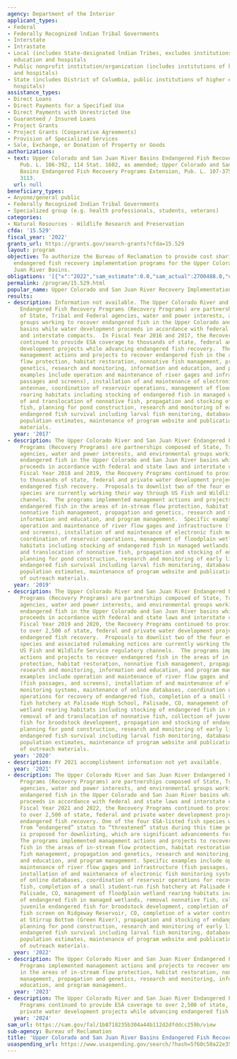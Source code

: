 ```yaml
---
agency: Department of the Interior
applicant_types:
- Federal
- Federally Recognized lndian Tribal Governments
- Interstate
- Intrastate
- Local (includes State-designated lndian Tribes, excludes institutions of higher
  education and hospitals
- Public nonprofit institution/organization (includes institutions of higher education
  and hospitals)
- State (includes District of Columbia, public institutions of higher education and
  hospitals)
assistance_types:
- Direct Loans
- Direct Payments for a Specified Use
- Direct Payments with Unrestricted Use
- Guaranteed / Insured Loans
- Project Grants
- Project Grants (Cooperative Agreements)
- Provision of Specialized Services
- Sale, Exchange, or Donation of Property or Goods
authorizations:
- text: Upper Colorado and San Juan River Basins Endangered Fish Recovery Programs,
    Pub. L. 106-392, 114 Stat. 1602, as amended; Upper Colorado and San Juan River
    Basins Endangered Fish Recovery Programs Extension, Pub. L. 107-375, 116 Stat.
    3113.
  url: null
beneficiary_types:
- Anyone/general public
- Federally Recognized Indian Tribal Governments
- Specialized group (e.g. health professionals, students, veterans)
categories:
- Natural Resources - Wildlife Research and Preservation
cfda: '15.529'
fiscal_year: '2022'
grants_url: https://grants.gov/search-grants?cfda=15.529
layout: program
objective: To authorize the Bureau of Reclamation to provide cost sharing for the
  endangered fish recovery implementation programs for the Upper Colorado and San
  Juan River Basins.
obligations: '[{"x":"2022","sam_estimate":0.0,"sam_actual":2700488.0,"usa_spending_actual":3748864.67},{"x":"2023","sam_estimate":0.0,"sam_actual":10309022.0,"usa_spending_actual":10137067.86},{"x":"2024","sam_estimate":6200000.0,"sam_actual":0.0,"usa_spending_actual":7292428.61}]'
permalink: /program/15.529.html
popular_name: Upper Colorado and San Juan River Recovery Implementation Program
results:
- description: Information not available. The Upper Colorado River and San Juan River
    Endangered Fish Recovery Programs (Recovery Programs) are partnerships composed
    of State, Tribal and Federal agencies, water and power interests, and environmental
    groups working to recover endangered fish in the Upper Colorado and San Juan River
    basins while water development proceeds in accordance with federal and state laws
    and interstate compacts.  In Fiscal Year 2016 and 2017, the Recovery Programs
    continued to provide ESA coverage to thousands of state, federal and private water
    development projects while advancing endangered fish recovery.  The programs implemented
    management actions and projects to recover endangered fish in the areas of in-stream
    flow protection, habitat restoration, nonnative fish management, propagation and
    genetics, research and monitoring, information and education, and program management.  Specific
    examples include operation and maintenance of river gages and infrastructure (fish
    passages and screens), installation of and maintenance of electronic fish monitoring
    antennae, coordination of reservoir operations, management of floodplain wetland
    rearing habitats including stocking of endangered fish in managed wetlands, removal
    of and translocation of nonnative fish, propagation and stocking of endangered
    fish, planning for pond construction, research and monitoring of early life history
    endangered fish survival including larval fish monitoring, database management,
    population estimates, maintenance of program website and publication of outreach
    materials.
  year: '2017'
- description: The Upper Colorado River and San Juan River Endangered Fish Recovery
    Programs (Recovery Programs) are partnerships composed of State, Tribal and Federal
    agencies, water and power interests, and environmental groups working to recover
    endangered fish in the Upper Colorado and San Juan River basins while water development
    proceeds in accordance with federal and state laws and interstate compacts.  In
    Fiscal Year 2018 and 2019, the Recovery Programs continued to provide ESA coverage
    to thousands of state, federal and private water development projects while advancing
    endangered fish recovery.  Proposals to downlist two of the four endangered fish
    species are currently working their way through US Fish and Wildlife Service regulatory
    channels.  The programs implemented management actions and projects to recover
    endangered fish in the areas of in-stream flow protection, habitat restoration,
    nonnative fish management, propagation and genetics, research and monitoring,
    information and education, and program management.  Specific examples include
    operation and maintenance of river flow gages and infrastructure (fish passages
    and screens), installation of and maintenance of electronic fish monitoring systems,
    coordination of reservoir operations, management of floodplain wetland rearing
    habitats including stocking of endangered fish in managed wetlands, removal of
    and translocation of nonnative fish, propagation and stocking of endangered fish,
    planning for pond construction, research and monitoring of early life history
    endangered fish survival including larval fish monitoring, database management,
    population estimates, maintenance of program website and publication and distribution
    of outreach materials.
  year: '2019'
- description: The Upper Colorado River and San Juan River Endangered Fish Recovery
    Programs (Recovery Programs) are partnerships composed of State, Tribal and Federal
    agencies, water and power interests, and environmental groups working to recover
    endangered fish in the Upper Colorado and San Juan River basins while water development
    proceeds in accordance with federal and state laws and interstate compacts.  In
    Fiscal Year 2019 and 2020, the Recovery Programs continued to provide ESA coverage
    to over 2,500 of state, federal and private water development projects while advancing
    endangered fish recovery.  Proposals to downlist two of the four endangered fish
    species and associated rulemaking notices are currently working their way through
    US Fish and Wildlife Service regulatory channels.  The programs implemented management
    actions and projects to recover endangered fish in the areas of in-stream flow
    protection, habitat restoration, nonnative fish management, propagation and genetics,
    research and monitoring, information and education, and program management.  Specific
    examples include operation and maintenance of river flow gages and infrastructure
    (fish passages, and screens), installation of and maintenance of electronic fish
    monitoring systems, maintenance of online databases, coordination of reservoir
    operations for recovery of endangered fish, completion of a small student-run
    fish hatchery at Palisade High School, Palisade, CO, management of floodplain
    wetland rearing habitats including stocking of endangered fish in managed wetlands,
    removal of and translocation of nonnative fish, collection of juvenile endangered
    fish for broodstock development, propagation and stocking of endangered fish,
    planning for pond construction, research and monitoring of early life history
    endangered fish survival including larval fish monitoring, database management,
    population estimates, maintenance of program website and publication and distribution
    of outreach materials.
  year: '2020'
- description: FY 2021 accomplishment information not yet available.
  year: '2021'
- description: The Upper Colorado River and San Juan River Endangered Fish Recovery
    Programs (Recovery Programs) are partnerships composed of State, Tribal and Federal
    agencies, water and power interests, and environmental groups working to recover
    endangered fish in the Upper Colorado and San Juan River basins while water development
    proceeds in accordance with federal and state laws and interstate compacts. In
    Fiscal Year 2021 and 2022, the Recovery Programs continued to provide ESA coverage
    to over 2,500 of state, federal and private water development projects while advancing
    endangered fish recovery. One of the four ESA-listed fish species was downlisted
    from “endangered” status to “threatened” status during this time period, and another
    is proposed for downlisting, which are significant advancements for these programs.
    The programs implemented management actions and projects to recover endangered
    fish in the areas of in-stream flow protection, habitat restoration, nonnative
    fish management, propagation and genetics, research and monitoring, information
    and education, and program management. Specific examples include operation and
    maintenance of river flow gages and infrastructure (fish passages, and screens),
    installation of and maintenance of electronic fish monitoring systems, maintenance
    of online databases, coordination of reservoir operations for recovery of endangered
    fish, completion of a small student-run fish hatchery at Palisade High School,
    Palisade, CO, management of floodplain wetland rearing habitats including stocking
    of endangered fish in managed wetlands, removal nonnative fish, collection of
    juvenile endangered fish for broodstock development, completion of a spillway
    fish screen on Ridgeway Reservoir, CO, completion of a water control structure
    at Stirrup Bottom (Green River), propagation and stocking of endangered fish,
    planning for pond construction, research and monitoring of early life history
    endangered fish survival including larval fish monitoring, database management,
    population estimates, maintenance of program website and publication and distribution
    of outreach materials.
  year: '2022'
- description: The Upper Colorado River and San Juan River Endangered Fish Recovery
    Programs implemented management actions and projects to recover endangered fish
    in the areas of in-stream flow protection, habitat restoration, nonnative fish
    management, propagation and genetics, research and monitoring, information and
    education, and program management.
  year: '2023'
- description: The Upper Colorado River and San Juan River Endangered Fish Recovery
    Programs continued to provide ESA coverage to over 2,500 of state, federal and
    private water development projects while advancing endangered fish recovery.
  year: '2024'
sam_url: https://sam.gov/fal/1b8718235b304a44b112d2dfddcc259b/view
sub-agency: Bureau of Reclamation
title: 'Upper Colorado and San Juan River Basins Endangered Fish Recovery '
usaspending_url: https://www.usaspending.gov/search/?hash=5f60c50a22e35d1bc3aa1d700d2a4ae2
---
```

